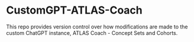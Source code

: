 # CustomGPT-ATLAS-Coach
This repo provides version control over how modifications are made to the custom ChatGPT instance, ATLAS Coach - Concept Sets and Cohorts.
